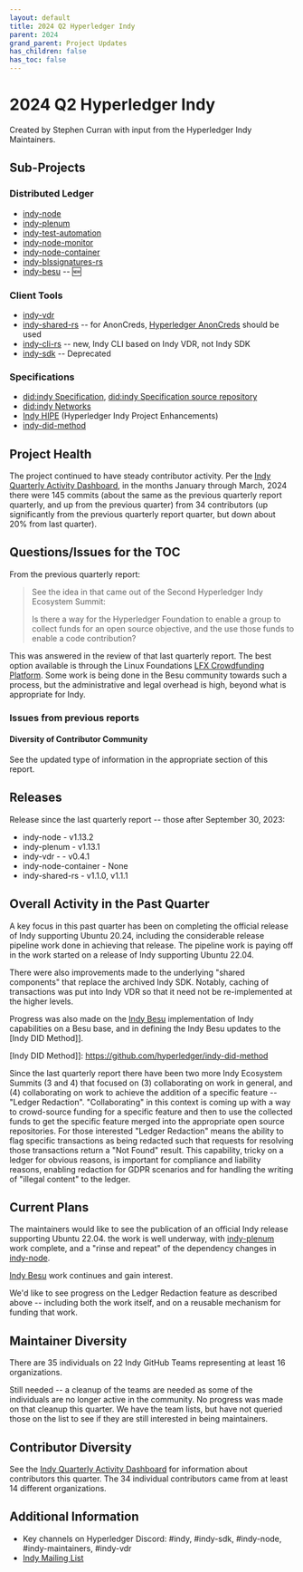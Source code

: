 ```yaml
---
layout: default
title: 2024 Q2 Hyperledger Indy
parent: 2024
grand_parent: Project Updates
has_children: false
has_toc: false
---
```


# 2024 Q2 Hyperledger Indy

Created by Stephen Curran with input from the Hyperledger Indy Maintainers.

## Sub-Projects

### **Distributed Ledger**

- [indy-node]
- [indy-plenum]
- [indy-test-automation]
- [indy-node-monitor]
- [indy-node-container]
- [indy-blssignatures-rs]
- [indy-besu] -- :new:

[indy-node]: https://github.com/hyperledger/indy-node
[indy-plenum]: https://github.com/hyperledger/indy-plenum
[indy-test-automation]: https://github.com/hyperledger/indy-test-automation
[indy-node-monitor]: https://github.com/hyperledger/indy-node-monitor
[indy-node-container]: https://github.com/hyperledger/indy-node-container
[indy-blssignatures-rs]: https://github.com/hyperledger/indy-blssignatures-rs
[indy-besu]: https://github.com/hyperledger/indy-besu

### **Client Tools**

- [indy-vdr]
- [indy-shared-rs] -- for AnonCreds, [Hyperledger AnonCreds] should be used
- [indy-cli-rs] -- new, Indy CLI based on Indy VDR, not Indy SDK
- [indy-sdk] -- Deprecated

[indy-vdr]: https://github.com/hyperledger/indy-vdr
[indy-shared-rs]: https://github.com/hyperledger/indy-shared-rs
[indy-cli-rs]: https://github.com/hyperledger/indy-cli-rs
[indy-sdk]: https://github.com/hyperledger/indy-sdk
[Indy SDK]: https://github.com/hyperledger/indy-sdk
[Aries Askar]: https://github.com/hyperledger/aries-askar
[Hyperledger AnonCreds]: https://github.com/hyperledger/anoncreds-rs

### **Specifications**

- [did:indy Specification], [did:indy Specification source repository]
- [did:indy Networks]
- [Indy HIPE] (Hyperledger Indy Project Enhancements)
- [indy-did-method]

[did:indy Specification]: https://hyperledger.github.io/indy-did-method/
[did:indy Specification source repository]: https://github.com/hyperledger/indy-did-method
[did:indy Networks]: https://github.com/hyperledger/indy-did-networks
[Indy HIPE]: https://github.com/hyperledger/indy-hipe
[indy-did-method]: https://github.com/hyperledger/indy-did-method

## Project Health

The project continued to have steady contributor activity. Per the [Indy
Quarterly Activity Dashboard], in the months January through March, 2024 there
were 145 commits (about the same as the previous quarterly report quarterly, and
up from the previous quarter) from 34 contributors (up significantly from the
previous quarterly report quarter, but down about 20% from last quarter).

[Indy Quarterly Activity Dashboard]: https://insights.lfx.linuxfoundation.org/foundation/hyp/overview?project=indy&repository=&dateFilters=Last%20Quarter&dateRange=2024-01-01%20to%202024-03-31&compare=PP&granularity=week&hideBots=true&routedFrom=Github

## Questions/Issues for the TOC

From the previous quarterly report:

> See the idea in that came out of the Second Hyperledger Indy Ecosystem Summit:
>
> Is there a way for the Hyperledger Foundation to enable a group to collect
funds for an open source objective, and the use those funds to enable a code
contribution?

This was answered in the review of that last quarterly report. The best option
available is through the Linux Foundations [LFX Crowdfunding Platform]. Some
work is being done in the Besu community towards such a process, but the
administrative and legal overhead is high, beyond what is appropriate for Indy.

[LFX Crowdfunding Platform]: https://lfx.linuxfoundation.org/tools/crowdfunding/

### Issues from previous reports

#### **Diversity of Contributor Community**

See the updated type of information in the appropriate section of this report.

## Releases

Release since the last quarterly report -- those after September 30, 2023:

- indy-node - v1.13.2
- indy-plenum - v1.13.1
- indy-vdr -  - v0.4.1
- indy-node-container - None
- indy-shared-rs - v1.1.0, v1.1.1

## Overall Activity in the Past Quarter

A key focus in this past quarter has been on
completing the official release of Indy supporting Ubuntu 20.24, including the
considerable release pipeline work done in achieving that release. The pipeline
work is paying off in the work started on a release of Indy supporting Ubuntu
22.04.

There were also improvements made to the underlying "shared components" that
replace the archived Indy SDK. Notably, caching of transactions was put into
Indy VDR so that it need not be re-implemented at the higher levels.

Progress was also made on the [Indy Besu] implementation of Indy capabilities on
a Besu base, and in defining the Indy Besu updates to the [Indy DID Method]].

[Indy Besu]: https://github.com/hyperledger/indy-besu
[Indy DID Method]]: https://github.com/hyperledger/indy-did-method

Since the last quarterly report there have been two more Indy Ecosystem Summits
(3 and 4) that focused on (3) collaborating on work in general, and (4)
collaborating on work to achieve the addition of a specific feature -- "Ledger
Redaction". "Collaborating" in this context is coming up with a way to
crowd-source funding for a specific feature and then to use the collected funds
to get the specific feature merged into the appropriate open source
repositories. For those interested "Ledger Redaction" means the ability to flag
specific transactions as being redacted such that requests for resolving those
transactions return a "Not Found" result. This capability, tricky on a ledger
for obvious reasons, is important for compliance and liability reasons, enabling
redaction for GDPR scenarios and for handling the writing of "illegal content"
to the ledger.

## Current Plans

The maintainers would like to see the publication of an official Indy release
supporting Ubuntu 22.04. the work is well underway, with [indy-plenum] work
complete, and a "rinse and repeat" of the dependency changes in [indy-node].

[Indy Besu] work continues and gain interest.

We'd like to see progress on the Ledger Redaction feature as described above --
including both the work itself, and on a reusable mechanism for funding that
work.

## Maintainer Diversity

There are 35 individuals on 22 Indy GitHub Teams representing at least 16 organizations.

Still needed -- a cleanup of the teams are needed as some of the individuals are
no longer active in the community. No progress was made on that cleanup this
quarter. We have the team lists, but have not queried those on the list to see
if they are still interested in being maintainers.

## Contributor Diversity

See the [Indy Quarterly Activity Dashboard] for information about contributors
this quarter. The 34 individual contributors came from at least 14 different
organizations.

## Additional Information

- Key channels on Hyperledger Discord: \#indy, \#indy-sdk,
\#indy-node, \#indy-maintainers, \#indy-vdr
- [Indy Mailing List](https://lists.hyperledger.org/g/indy)
